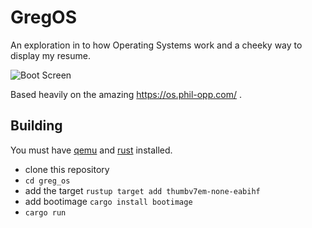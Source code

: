 # GregOS
An exploration in to how Operating Systems work and a cheeky way to display my
resume.

![Boot Screen](https://raw.githubusercontent.com/g-re-g/greg_os/main/images/boot.png "boot screen")

Based heavily on the amazing https://os.phil-opp.com/ .

## Building
You must have [qemu](https://www.qemu.org/) and [rust](https://rustup.rs/) installed.

- clone this repository
- `cd greg_os`
- add the target `rustup target add thumbv7em-none-eabihf`
- add bootimage `cargo install bootimage`
- `cargo run`
